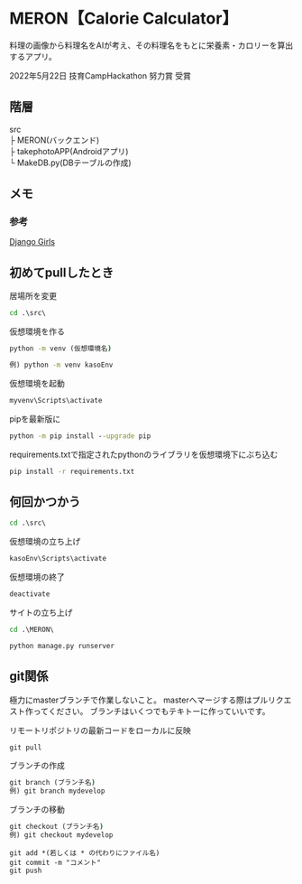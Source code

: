 # MERON【Calorie Calculator】

料理の画像から料理名をAIが考え、その料理名をもとに栄養素・カロリーを算出するアプリ。

2022年5月22日 技育CampHackathon 努力賞 受賞

## 階層

src  
 ├ MERON(バックエンド)  
 ├ takephotoAPP(Androidアプリ)  
 └ MakeDB.py(DBテーブルの作成)  


## メモ
### 参考
[Django Girls](https://tutorial.djangogirls.org/ja/)

## 初めてpullしたとき
居場所を変更
```cmd
cd .\src\
```

仮想環境を作る

```cmd
python -m venv (仮想環境名)

例) python -m venv kasoEnv
```

仮想環境を起動

```cmd
myvenv\Scripts\activate
```

pipを最新版に
```cmd
python -m pip install --upgrade pip
```

requirements.txtで指定されたpythonのライブラリを仮想環境下にぶち込む
```cmd
pip install -r requirements.txt
```


## 何回かつかう
```cmd
cd .\src\
```

仮想環境の立ち上げ
```cmd
kasoEnv\Scripts\activate
```

仮想環境の終了
```cmd
deactivate
```

サイトの立ち上げ
```cmd
cd .\MERON\

python manage.py runserver
```

## git関係
極力にmasterブランチで作業しないこと。
masterへマージする際はプルリクエスト作ってください。
ブランチはいくつでもテキトーに作っていいです。

リモートリポジトリの最新コードをローカルに反映
```cmd
git pull
```

ブランチの作成
```cmd
git branch (ブランチ名)
例) git branch mydevelop
```

ブランチの移動
```cmd
git checkout (ブランチ名)
例) git checkout mydevelop
```

```
git add *(若しくは * の代わりにファイル名)
git commit -m "コメント"
git push
```
